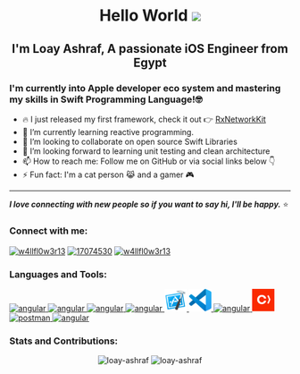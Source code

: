<h1 align="center">Hello World <img src = "https://raw.githubusercontent.com/MartinHeinz/MartinHeinz/master/wave.gif" width=40px></h1>
<h2 align="center"> I'm Loay Ashraf, A passionate iOS Engineer from Egypt</h2>

### I'm currently into Apple developer eco system and mastering my skills in Swift Programming Language!🤓

- 🔥 I just released my first framework, check it out 👉 [RxNetworkKit]
- 🌱 I’m currently learning reactive programming.
- 👯 I’m looking to collaborate on open source Swift Libraries
- 🤔 I’m looking forward to learning unit testing and clean architecture
- 📫 How to reach me: Follow me on GitHub or via social links below 👇
- ⚡ Fun fact: I'm a cat person 😹 and a gamer 🎮

---
***I love connecting with new people so if you want to say hi, I'll be happy.*** ⭐️

<h3 align="left">Connect with me:</h3>
<p align="left">
<a href="https://www.linkedin.com/in/loay-ashraf/" target="blank"><img align="center" src="https://raw.githubusercontent.com/rahuldkjain/github-profile-readme-generator/master/src/images/icons/Social/linked-in-alt.svg" alt="w4llfl0w3r13" height="30" width="40" /></a>
<a href="https://stackoverflow.com/users/10701702/l-ashraf" target="blank"><img align="center" src="https://raw.githubusercontent.com/rahuldkjain/github-profile-readme-generator/master/src/images/icons/Social/stack-overflow.svg" alt="17074530" height="30" width="40" /></a>
<a href="https://www.hackerrank.com/loay_ashraf_96" target="blank"><img align="center" src="https://raw.githubusercontent.com/rahuldkjain/github-profile-readme-generator/master/src/images/icons/Social/hackerrank.svg" alt="w4llfl0w3r13" height="30" width="40" /></a>

<h3 align="left">Languages and Tools:</h3>
<p align="left">
<a href="https://www.swift.org" target="_blank"> <img src="https://raw.githubusercontent.com/rahuldkjain/github-profile-readme-generator/master/src/images/icons/ProgrammingLanguages/swift.svg" alt="angular" width="40" height="40"/> </a>
<a href="https://www.cprogramming.com" target="_blank"> <img src="https://raw.githubusercontent.com/rahuldkjain/github-profile-readme-generator/master/src/images/icons/ProgrammingLanguages/c.svg" alt="angular" width="40" height="40"/> </a>
<a href="https://www.cprogramming.com" target="_blank"> <img src="https://raw.githubusercontent.com/rahuldkjain/github-profile-readme-generator/master/src/images/icons/ProgrammingLanguages/cpp.svg" alt="angular" width="40" height="40"/> </a>
<a href="https://www.javascript.com" target="_blank"> <img src="https://raw.githubusercontent.com/rahuldkjain/github-profile-readme-generator/master/src/images/icons/ProgrammingLanguages/javascript.svg" alt="angular" width="40" height="40"/> </a>
<a href="https://developer.apple.com/xcode/" target="_blank"> <img src="https://raw.githubusercontent.com/loay-ashraf/loay-ashraf/main/xcode.svg" alt="angular" width="40" height="40"/> </a>
<a href="https://code.visualstudio.com" target="_blank"> <img src="https://raw.githubusercontent.com/loay-ashraf/loay-ashraf/main/vscode.svg" alt="angular" width="40" height="40"/> </a>
<a href="https://git-scm.com" target="_blank"> <img src="https://raw.githubusercontent.com/rahuldkjain/github-profile-readme-generator/master/src/images/icons/Other/git.svg" alt="angular" width="40" height="40"/> </a>
<a href="https://cocoapods.org" target="_blank"> <img src="https://raw.githubusercontent.com/loay-ashraf/loay-ashraf/main/cocoapods.svg" alt="angular" width="40" height="40"/> </a>
<a href="https://postman.com" target="_blank"> <img src="https://www.vectorlogo.zone/logos/getpostman/getpostman-icon.svg" alt="postman" width="40" height="40"/> </a>
<a href="https://www.linux.org" target="_blank"> <img src="https://github.com/rahuldkjain/github-profile-readme-generator/blob/master/src/images/icons/Other/linux.svg" alt="angular" width="40" height="40"/> </a> 

<h3 align="left">Stats and Contributions:</h3>
<p align="center">
  <img width="400em" src="https://github-readme-stats.vercel.app/api?username=loay-ashraf&show_icons=true&locale=en&theme=prussian" alt="loay-ashraf"/>
  <img width="400em" src="https://github-readme-streak-stats.herokuapp.com/?user=loay-ashraf&theme=prussian" alt="loay-ashraf" />
</p>
  
[RxNetworkKit]: https://github.com/loay-ashraf/RxNetworkKit
